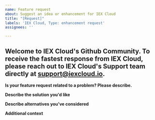 ```yaml
---
name: Feature request
about: Suggest an idea or enhancement for IEX Cloud
title: "[Request]"
labels: 'IEX Cloud, Type: enhancement request'
assignees: ''

---
```


##  Welcome to IEX Cloud's Github Community.  To receive the fastest response from IEX Cloud, please reach out to IEX Cloud's Support team directly at support@iexcloud.io. 


**Is your feature request related to a problem? Please describe.**


**Describe the solution you'd like**


**Describe alternatives you've considered**


**Additional context**
